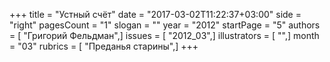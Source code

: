 +++
title = "Устный счёт"
date = "2017-03-02T11:22:37+03:00"
side = "right"
pagesCount = "1"
slogan = ""
year = "2012"
startPage = "5"
authors = [ "Григорий Фельдман",]
issues = [ "2012_03",]
illustrators = [ "",]
month = "03"
rubrics = [ "Преданья старины",]
+++
